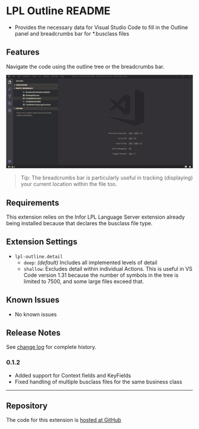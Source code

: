 # LPL Outline README

* Provides the necessary data for Visual Studio Code to fill in the Outline panel and breadcrumbs bar for *.busclass files

## Features

Navigate the code using the outline tree or the breadcrumbs bar.

![Outlining and Breadcrumb](images/lpl-outline.gif)

> Tip: The breadcrumbs bar is particularly useful in tracking (displaying) your current location within the file too.

## Requirements	
 
 This extension relies on the Infor LPL Language Server extension already being installed because that declares the busclass file type.

## Extension Settings

* `lpl-outline.detail`
   * `deep`: *(default)* Includes all implemented levels of detail
   * `shallow`: Excludes detail within individual Actions. This is useful in VS Code version 1.31 because the number of symbols in the tree is limited to 7500, and some large files exceed that.

## Known Issues

* No known issues

## Release Notes

See [change log](CHANGELOG.md) for complete history.

### 0.1.2
- Added support for Context fields and KeyFields
- Fixed handling of multiple busclass files for the same business class

-----------------------------------------------------------------------------------------------------------

## Repository

The code for this extension is [hosted at GitHub](https://github.com/bluemonkmn/lpl-outline)
